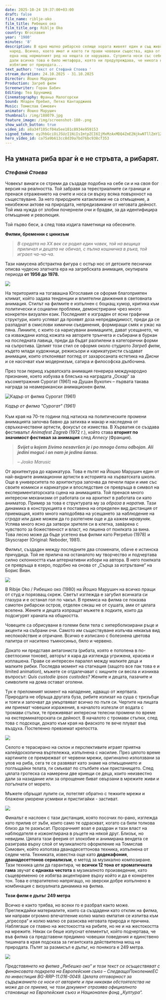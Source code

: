 ```yaml
---
date: 2025-10-24 19:37:00+03:00
draft: false
file_name: riblje-oko
film_title: Рибешко око
film_title_org: Riblje Oko
country: Югославия
year: '1980'
minutes: '8'
description: В едно малко рибарско селище хората живеят един и същ живот от поколения
  наред. Всичко, което имат и което ги прави човешки същества, идва от морето. Но
  една нощ нормалният ред на нещата се нарушава. Сутринта носи със себе си съмнение
  дали всичко това е било метафора, която ни предупреждава, че никога не можем да
  избягаме от природата...
text_author: 'текст от Стефанѝ Стоева '
stream_duration: 24.10.2025 - 31.10.2025
Director: Йошко Марушич
Production: Загреб филм
Screenwriter: Горан Бабич
Editing: Теа Бруншмид
Cinematography: Франьо Малогорски
Sound: Младен Пребил, Петко Кантарджиев
Music: Томислав Симович
animator: Йошко Марушич
thumbnail: /img/188079.jpg
feature_image: /img/screenshot-180-.png
show_watch_button: true
video_id: a8a34f105cf04a5ee181c8934e959153
signed_token: eyJhbGciOiJSUzI1NiIsImtpZCI6IjMxMzAxMDQ4ZmE2NjkwNTllZmY1ZjFiNGFiNmQxOGMwIn0.eyJzdWIiOiJhOGEzNGYxMDVjZjA0YTVlZTE4MWM4OTM0ZTk1OTE1MyIsImtpZCI6IjMxMzAxMDQ4ZmE2NjkwNTllZmY1ZjFiNGFiNmQxOGMwIiwiZXhwIjoiMTc2MTQxMjIwNyIsIm5iZiI6IjE3NjEzMjIyMDkiLCJhY2Nlc3NSdWxlcyI6W3siYWN0aW9uIjoiYWxsb3ciLCJ0eXBlIjoiaXAuZ2VvaXAuY291bnRyeSIsImNvdW50cnkiOlsiQkciXX0seyJhY3Rpb24iOiJibG9jayIsInR5cGUiOiJhbnkifV19.K0f7UGP2FFZgv41s_cU_qUQqvCb6mo7Eh5sUXiorcMw0702-MtbpHevBLl8mnkbOOuWXS1GVRSWFObKt4E4aXjfjn2pn19GJ8ClGQJpYVTEyHSCz9X7KM4oZcr3FSBOGV467tH6Q9pqJ-Hk7uHDnDeDJDmQaaE9xipXaC-uCh25E_mnhaBv42czyTCPyMIG4uuBhefxP4-tRhwVj9CFeDBUzNk_72_0r6OVkbRCvgErbd9C7vqpmhi5gPKLOfbTFM_zvOJOgV74U88jqJLmfpy0F7DV71rIdSP47epnd95qa8zDFTOnXzxIj6ovvNvGoSxjQoezu9M54sCRWrK_RQg
hero_video_id: ca75a9b613cc8d39a7bd76bc938cf353
---
```

## **На умната риба враг ѝ е не стръвта, а рибарят.**

### ***Стефанѝ Стоева***

Човекът винаги се стреми да създаде подобна на себе си и на своя бог версия на реалността. Той забравя за терестриалните си граници и пренася отражението на очите и носа си върху всяка повърхност на съществуване.  За него природните катаклизми не са отмъщение, а неизбежни актове на природата, непредизвикани от неговата дейност. Той има нужда от злобни почернели очи и брадви, за да идентифицира отмъщение и революция. 

Той първо беси, а след това издига паметници на обесените. 

**Филми, бременни с цинизъм**  

> *В средата на ХХ век се родил един човек, той на вещица приличал и децата не обичал, с пълна кошничка в ръка, той играел ча-ча-ча.*  

Тази намусена абстрактна фигура с остър нос от детските песнички описва чудесно златната ера на загребската анимация, окупирала периода **от 1956 до 1978.**  

![](/img/loga-zagreb-film-.png)

На територията на тогавашна Югославия се оформя благоприятен климат, който задава тенденции и влиятелни движения в световната анимация. Стилът на филмите е изпълнен с боцкащ хумор, критика към политически и социални проблеми, демонстрирани чрез много конкретен визуален език. Последният е изграден от ясни графични структури, които успяват да проявят доза непредвидимост, преди да се разпаднат в смислови химични съединения, формиращи смях и ужас на пяна. Линиите, с които са нарисувани анимациите, дават усещането, че са изваждани изпод кожата на авторите трънчета и събирани в буркан на последната лавица, преди да бъдат разпилени в категорични форми на съпротива. Целият този стил се оформя около студиото *Загреб филм*, където млади художници, режисьори и карикатуристи създават анимации, които отклоняват поглед от захаросаната естетика на *Дисни* и се насочват към модернизъм, сатира и философска дълбочина. 

През този период хърватската анимация генерира международно признание, което избухва в блясъка на наградата „Оскар“ за късометражния Сурогат (1961) на Душан Вукотич – първата такава награда за неамерикански анимационен филм. 

![](/img/surugat.png "Кадър от филма Сурогат (1961)")

*Кадър от филма "Сурогат" (1961)*\
\
Към края на 70-те години под натиска на политическите промени анимацията започва бавно да затихва и макар и наследена от свръхкачествени артисти, фокусът се измества. В Хърватия се създава фестивалът *Animafest Zagreb* (1972 г.), който става **вторият по значимост фестивал за анимация** след *Annecy* (Франция).

> ***Svijet u kojem živimo nesavršen je i po mnogo čemu odbojan. Ali jedini moguć i on nam je jedina šansa.*** 
>
> *– Josko Marusic* 

Oт архитектура до карикатура. Това е пътят на Йошко Марушич един от най-видните анимационни артисти в историята на хърватската школа. Още в университета по архитектура започва да печели пари и име със своите комикси и карикатури и впоследствие се превръща в символ на експериментаторската сцена на анимацията. Той пренася много интересни механизми от работата си на архитект в работата си като аниматор. Пример за това е структурата му за *образа в наратив.* Тази динамика в конструкцията е поставена на определен вид дистанция от приемащия, която много наподобява на усещането за наблюдение на *сграда* или даже можем да го разтегнем още и да кажем *мравуняк*. Успява много ясно да затвори зрителя си в клетка, завàрена с чувството за божественост и власт, но лишена от поилката за вина. Това лесно може да бъде усетено във филми като Perpetuo (1978) и Skyscraper (Original: Neboder, 1981). 

Филмът, създаден между последните два споменати, обаче е истинска причудица. Той не прилича на останалото му творчество и подчертава силно склонността към алтернативни избори на автора. В него поилката се превръща в езеро, подобно на онова от „Сърца за изтръгване“ на Борис Виан. 

![](/img/n-.png)

В Ribije Oko / Рибешко око (1980) на Йошко Марушич на всичко пращи от студ и порязващ скреж. Светът изглежда е загубил всичката си глазура и е останал гол по чакъл. В премиса на филма се показва самотен рибарски остров, отделен сякаш не от сушата, ами от цялата вселена. Жените и децата изпращат мъжете в лодките, които да подсигурят храната на общността.

Човеците са обрисувани в големи бели тела с хиперболизирани ръце и акценти на събрани очи. Самото им съществуване излъчва някакъв вид неспокойствие и отричане. Всичко е изписано с болезнена цветова палитра от наситено тъмносиньо, бяло и червено. 

Докато ни представя антагониста (рибата, която е потопена в по-светлосини тонове), авторът я кара да изглежда угрижена, красива и изплашена. Прави се интересен паралел между малките деца и малките рибки. Последва момент на стагнация (защото все пак това е и limited animation), мъжете се отдалечават с хищните си весла и изниква въпросът: *Quis custodie ipsos custodes?* Жените и децата, пазачите и символите на дома остават оголени. 

Тук е преломният момент на нападение, идващо от жертвата. Природата не обръща другата буза, рибите излизат на суша с тризъбци и тояги и започват да умъртвяват всичко по пътя си. Чертите на лицата им приемат човешки изражения, в началото излезли от водата с тромави стъпки, те преживяват интересни телесни промени по време на екстерминаторската си дейност. В началото с тромави стъпки, след това с подскоци, докато към края на фиаското те вече плуват във въздуха. Постепенно превземат крепостта. 

![](/img/first-killing.png)

Селото е терасирано на склон и перспективите играят приятна калейдоскопична въртележка, изпълнена с насилие. През цялото време картините се премрежват от червени мрежи, оригинално използвани за улов на риба, сега те се развяват като знаме на отмъщението и поглъщайки телата, ги смъкват по стълбите към пристанището. След цялата гротеска са намерени две криещи се деца, които неизвестно дали за назидание или за опрощение биват овързани в мрежите живи и погълнати от морето. 

Мъжете обръщат лулите си, потеглят обратно с тежките мрежи и блажени уморени усмивки и пристигайки - застиват. 

![](/img/returning.png)

Финалът е наслоен с тази дистанция, която посочих по-рано, изглежда като прилив от зъби, които само те одраскват, когато са били толкова близо да те разкъсат. Прозрачният воал е раздран и тази власт на наблюдателя е изжонглирана в ръцете на някой друг. Близък, но невидим. Цялата тази феерия от злокобие и анимирана вендета се разиграва върху слой от музикалното оформление на Томислав Симович, който използва дванадесеттонова техника, изпълнена от седем чела. Техниката, известна още като **додекафония**, **дванадесеттонов сериализъм**, е метод за музикално композиране. Тази техника цели да гарантира, че **всички 12 тона от хроматичната гама** звучат **с еднаква честота** в музикалното произведение, като същевременно се избягва акцентиране върху който и да е конкретен тон. Това е отвратително напрягащо, но зверски добре изпълнено в комбинация с визуалната динамика на филма.  

**Този филм е дълъг 249 метра** 

Всичко е както трябва, но всеки го е разбрал както може. Преглеждайки материалите, които са създадени като отклик на филма, ми направи огромно впечатление колко малко емпатия се изпитва към „агресора“ и колко малко се разисква неговата природа и причина. Наблягаше се главно на жестокостта на рибите, но не и на жестокостта на мрежите. Някак си беше изпуснат елементът, който подчертава, че във филма са представени предимно човешки поведения и единствено тишината в края подсказа за гигантската действителна мощ на природата. Пътят за размисъл е дълъг, но понякога е 249 метра.

![](/img/n-n-.png)

*Представянето на филма „Рибешко око“ и този текст се осъществяват с финансовата подкрепа на Европейския съюз – СледващоПоколениеЕС по инвестиция BG-RRP-11.016-0049. Цялата отговорност за съдържанието се носи от авторите и при никакви обстоятелства не може да се приема, че този документ отразява официалното становище на Европейския съюз и Национален фонд „Култура“.*
